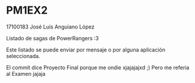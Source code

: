 # PM1EX2

17100183 José Luis Anguiano López

Listado de sagas de PowerRangers :3

Este listado se puede enviar por mensaje o por alguna aplicación seleccionada.


El commit dice Proyecto Final porque me ondie xjajajajxd ;) Pero me referia al Examen jajaja
